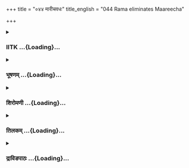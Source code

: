 +++
title = "०४४ मारीचवधः"
title_english = "044 Rama eliminates Maareecha"

+++
<div caption="श्रीराम-हरिसीताराममूर्ति-घनपाठिभ्यां वचनम्" class="audioEmbed" src="https://archive.org/download/Ramayana-recitation-Sriram-harisItArAmamUrti-Ghanapaati-v2/Kanda_3/Kanda_3_ARK-044-Maaricha_Vadhaha.mp3"></div>

<div class="js_include collapsed" newlevelforh1="3" title="IITK" unfilled url="/purANam/rAmAyaNam/audIchya-pAThaH/iitk/3_araNyakANDam/04-sItApaharaNam/044_mArIchavadhaH.md">
<details><summary><h3>IITK ...{Loading}...</h3></summary>

Rama chases the magic deer-- unable to catch, kills it -- gets stunned
at the deer calling out Sita, Lakshmana imitating his voice--death of
the deer--Rama returns to the hermitage.



#### श्लोकः
##### मूलम्
तथा तु तं समादिश्य भ्रातरं रघुनन्दनः।  
बबन्धासिं महातेजा जाम्बूनदमयत्सरुम्॥3.44.1॥

##### शब्दार्थः
महातेजाः brilliant, रघुनन्दनः delight of the Raghu dynasty, भ्रातरम् brother, तम् to him, तथा in that way, समादिश्य  instructed, जाम्बूनदमयत्सरुम्  golden  handle , असिम् the sword, बबन्ध tied.

##### आङ्ग्लानुवादः
The brilliant Rama, delight of the Raghu dynasty, thus instructed his brother and fastened a sword with a golden handle to his waist.



#### श्लोकः
##### मूलम्
तत स्त्र्यवनतं चापमादायाऽत्मविभूषणम्।  
आबध्य च कलापौ द्वौ जगामोदग्रविक्रमः॥3.44.2॥

##### शब्दार्थः
ततः then, उदग्रविक्रमः  of indomitable prowess, त्र्यवनतम् bent in three places, आत्मविभूषणम् an ornament to him, चापम् bow, आदाय  took, द्वौ both, कलापौ two quivers, आबद्ध्य tied at the back, जगाम went.

##### आङ्ग्लानुवादः
A man of indomitable prowess, he took the bow with three curves that was like an ornament to him, tied two quivers at the back and left.



#### श्लोकः
##### मूलम्
तं वञ्चयानो राजेन्द्रमापतन्तं निरीक्ष्यवै।  
बभूवान्तर्हितस्त्रासात्पुनस्सन्दर्शनेऽभवत्॥च3.44.3॥  
बद्धासिर्धनुरादाय प्रदुद्राव यतो मृगः।

##### शब्दार्थः
आपतन्तम् approaching, राजेन्द्रम् to the king, तम् him, निरीक्षय seeing, वञ्चयानः while deceiving, त्रासात् out of fear, अन्तर्हितः disappeared, बभूव became, पुनः again, सन्दर्शने within sight, अभवत् appeared, बद्धासिः held his sword, धनुः bow, आदाय lifting, मृगः deer, यतः wherever, प्रदुद्राव ran.

##### आङ्ग्लानुवादः
On seeing Rama approaching him, the deer disappeared due to fear and again came within sight. With his sword and the bow, Rama chased wherever the deer ran.



#### श्लोकः
##### मूलम्
तं स्म पश्यति रूपेण द्योतमानमिवाग्रतः॥3.44.4॥  
अवेक्ष्यावेक्ष्य धावन्तं धनुष्पाणिर्महावने।  
अतिवृत्तमिषोः पाताल्लोभयानं कदाचन॥3.44.5॥  
शङ्कितन्तु समुद्भ्रान्तमुत्पतन्तमिवाम्बरे।  
दृश्यमानमदृश्यं च वनोद्देशेषु केषुचित्॥3.44.6॥  
छिन्नाभ्रैरिव संवीतं शारदं चन्द्रमण्डलम्।

##### शब्दार्थः
धनुष्पाणिः wielder of the bow (Rama), अवेक्ष्य  saw, महावने in the huge forest, धावन्तम्  running, तम् him, रूपेण form, अग्रतः in front, पश्यति स्म saw, कदाचन sometimes, इषोः  scared of the arrow, पातात् ran, अतिवृत्तम् went out of reach, लोभयानम् enticing, शङ्कितम् frightened, समुद्भ्रान्तम् bewildered, अम्बरे in the sky, उत्पतन्तमिव as if flying  up, छिन्नाभ्रैः by the scattered clouds, संवीतम् surrounded, शारदम् autumnal,चन्द्रमण्डलम् इव like the orb of the Moon, केषुचित् in certain places, वनोद्देशेषु in the forest tract, दृश्यमानम् came within sight, अदृश्यं च again disappeared.

##### आङ्ग्लानुवादः
Rama, wielder of the bow, saw that splendid animal ahead of him. Holding the bow he saw the deer running away, bewldered into the great forest looking at him again and again. The deer was getting out of the range of his arrow, while it enticed him now and then. Suspecting that he might be caught,  the deer was, as though jumping into the sky. Now it came within sight and now out of sight in the huge forest. It looked like the autumnal moon surrounded by clouds. (The clouds muffle the Moon and reveal him now and then).



#### श्लोकः
##### मूलम्
मुहुर्तादेव ददृशे मुहुर्दूरात्प्रकाशते॥3.44.7॥  
दर्शनादर्शनादेवं सोऽपाकर्षत राघवम्।  
सुदूरमाश्रमस्यास्य मारीचो मृगतां गतः॥3.44.8॥

##### शब्दार्थः
मृगताम् in the form of a deer, गतः transformed, सः मारीचः that Maricha, मुहूर्तादेव for a moment, ददृशे was seen, मुहुः again, (मुहूर्तात् another moment), दूरात् at a distance, प्रकाशते appeared, एवं as, दर्शनादर्शनात् appearing and disappearing, राघवम् Rama, उपाकर्षत pulled away.

##### आङ्ग्लानुवादः
Maricha, transformed into a deer, was seen now near, now faroff. He pulled Rama away from the hermitage through his exits and entrances.



#### श्लोकः
##### मूलम्
आसीत् क्रुद्धस्तु काकुत्स्थो विवशस्तेन मोहितः।  
अथावतस्थे संभ्रान्तश्चायामाश्रित्य शाद्वले॥3.44.9॥

##### शब्दार्थः
तेन by that, मोहितः deluded, काकुत्स्थःRama, विवशः tired, क्रुद्धः in rage, आसीत्  was, अथ then, संभ्रान्तः perplexed, छायाम् shade, आश्रित्य seeking, शाद्वले on green grass, अवतस्थे waited.

##### आङ्ग्लानुवादः
Deluded by that deer, Rama got tired, perplexed and angry. Then bewidered, he waited on a grassland under a shade.



#### श्लोकः
##### मूलम्
स तमुन्मादयामास मृगरूपो निशाचरः।  
मृगैः परिवृतो वन्यैरदूरात्प्रत्यदृश्यत॥3.44.10॥

##### शब्दार्थः
मृगरूपः assuming the form of a deer, सः निशाचरः that demon, तम् him, उन्मादयामास excited, वन्यैः with forest, मृगैः animals, परिवृतः surrounded by, अदूरात् not very far from him, अदृश्यत was seen.

##### आङ्ग्लानुवादः
That demon transformed himself into a deer and, surrounded by the animals of the forest at close range, attracted his attention.



#### श्लोकः
##### मूलम्
गृहीतुकामं दृष्ट्वैवं पुनरेवाभ्यधावत।  
तत्क्षणादेव संत्रासात्पुनरन्तर्हितोऽभवत्॥3.44.11॥

##### शब्दार्थः
गृहीतुकामम् intending to catch him, एवम् in that way, दृष्ट्वा after seeing, पुनरेव  once again, अभ्यधावत ran, तत्क्षणादेव in a moment, पुनरेव again, त्रासात् out of fear, अन्तर्हितः disappeared, अभवत् became.

##### आङ्ग्लानुवादः
Seeing Rama's  intention to catch him, the deer ran away once again out of fear and disappeared in a moment.



#### श्लोकः
##### मूलम्
पुनरेव ततो दूराद्वृक्षषण्डाद्विनिस्सृतम्।  
दृष्ट्वा रामो महातेजास्तं हन्तुं कृतनिश्चयः॥3.44.12॥

##### शब्दार्थः
ततः then, महातेजाः resplendent, रामः Rama , पुनरेव again, दूरात् from a distance, वृक्षषण्डात् from a group of trees, विनिस्सृतम् coming out, तम् him, दृष्ट्वा  saw, हन्तुम् to kill, कृतनिश्चयः determined .

##### आङ्ग्लानुवादः
Resplendent Rama saw the deer coming out of a cluster of trees at a distance and determined to kill him.



#### श्लोकः
##### मूलम्
भूयस्तु शरमुद्धृत्य कुपितस्तत्र राघवः।  
सूर्यरश्मिप्रतीकाशं ज्वलन्तमरिमर्दनः॥3.44.13॥  
सन्धाय सुदृढे चापे विकृष्य बलवद्बली।  
तमेव मृगमुद्दिश्य श्वसन्तमिव पन्नगम्॥3.44.14॥  
मुमोच ज्वलितं दीप्तमस्त्रं ब्रह्मविनिर्मितम्।

##### शब्दार्थः
तत्र there, भूयः again, कुपितः enraged, अरिमर्दनः destroyer of foes, बली powerful,राघवः Rama, सूर्यरश्मिप्रतीकाशम् glowing like the rays of the Sun, ज्वलन्तम् blazing, शरम् dart, उद्धृत्य  
lifting, सुदृढे in a sturdy, चापे in bow, सन्धाय  aiming, बलवत् with force, विकृष्य drew, श्वसन्तम् sighing, पन्नगम् इव like the serpent, ज्वलितम् burning, दीप्तम् shining, ब्रह्मनिर्मितम् created by Brahma, अस्त्रम् weapon, तम् him, मृगमेव on the deer, उद्दिश्य aiming, मुमोच released.

##### आङ्ग्लानुवादः
Powerful Rama, destroyer of foes, lifted in a rage his arrow blazing like the light of  the Sun, strung it to his sturdy bow and drew it with all his force. He then aimed at the deer and released the shining  arrow created by Brahma which went hissing like a  serpent.



#### श्लोकः
##### मूलम्
शरीरं मृगरूपस्य विनिर्भिद्य शरोत्तमः॥3.44.15॥  
मारीचस्यैव हृदयं बिभेदाशनिसन्निभः।

##### शब्दार्थः
आशनिसन्निभः  like thunderbolt, शरोत्तमः the great arrow, मृगरूपस्य  assuming deer form, शरीरम् body, विनिर्भिद्य  pierced, मारीचस्य Maricha's, हृदयमेव heart, बिभेद tore.

##### आङ्ग्लानुवादः
The great arrow which was like a thunderbolt first pierced into the body of Maricha who had assumed the form of a deer and then tore his heart.



#### श्लोकः
##### मूलम्
तालमात्रमथोत्प्लुत्य न्यपतत्सशरातुरः॥3.44.16॥  
विनदन्भैरवं नादं धरण्यामल्पजीवितः।

##### शब्दार्थः
अथ and then, सः Maricha, शरातुरः hurt by the dart, अल्पजीवितः very little life left, भैरवं नादम् frightening sound, विनदन् released, तालमात्रम् to the height of a palm tree, उत्प्लुत्य leaped up, धरण्याम् on earth, न्यपतत् dropped.

##### आङ्ग्लानुवादः
And, hurt by the dart, Maricha roared frighteningly, leaped as high as a  palm tree  and dropped down on earth almost dead.



#### श्लोकः
##### मूलम्
म्रियमाणस्तु मारीचो जहौ तां कृत्रिमां तनुम्॥3.44.17॥  
स्मृत्वा तद्वचनं रक्षो दध्यौ केन तु लक्ष्मणम्।  
इह प्रस्थापयेत्सीता शून्ये तां रावणो हरेत्॥3.44.18॥

##### शब्दार्थः
मारीचः Maricha, म्रियमाणः breathing his last, कृत्रिमाम् artificial, ताम् that, तनुम् body, जहौ gave up, रक्षः the demon, तद्वचनम् those words, स्मृत्वा remembering, दध्यौ thought, सीता Sita, केन by what means, लक्ष्मणम् Lakshmana, इह here, प्रस्थापयेत् she may send, शून्ये  in seclusion, ताम् her, रावणः Ravana, हरेत् will abduct.

##### आङ्ग्लानुवादः
Maricha gave up his false form of the deer and before breathing his last, remembered the words of Ravana. He thought over the means through which Sita could send Lakshmana to this spot so that  Ravana would abduct her when she is alone.



#### श्लोकः
##### मूलम्
स प्राप्तकालमाज्ञाय चकार च तत स्वनम्।  
सदृशं राघवस्येह हा सीते लक्ष्मणेति च॥3.44.19॥

##### शब्दार्थः
ततः then, सः Maricha, प्राप्तकालम् the right time, आज्ञाय having realised, राघवस्य Rama's, सदृशम् similar, हा सीते Alas, Sita, लक्ष्मण Lakshmana, इति च like that, स्वनम् a sound, चकार  released.

##### आङ्ग्लानुवादः
Then Maricha realised that the appropriate time had come. In a voice similar to Rama's, he shouted loudly 'Alas Sita, Alas Lakshmana '



#### श्लोकः
##### मूलम्
तेन मर्मणि निर्विद्धं शरेणानुपमेन हि।  
मृगरूपं तु तत्त्यक्त्वा राक्षसं रूपमास्थितः॥3.44.20॥  
चक्रे स सुमहाकायं मारीचो जीवितं त्यजन्।

##### शब्दार्थः
सः मारीचः that, Maricha, तेन by that, अनुपमेन  matchless, शरेण by  the dart, मर्मणि in vital part, निर्विद्धम् struck, तत् then, मृगरूपम् form of a deer, त्वक्त्वा giving up, राक्षसं रूपम् form of a demon, आस्थितः assumed, जीवितम् life, त्यजन्  while giving up, सुमहाकायम् that huge body, चक्रे attained.

##### आङ्ग्लानुवादः
Struck in the vital part by Rama's matchless dart, Maricha gave up the form of the deer and assumed his huge body of the demon.



#### श्लोकः
##### मूलम्
तं दृष्ट्वा पतितं भूमौ राक्षसं घोरदर्शनम्॥3.44.21॥  
रामो रुधिरसिक्ताङ्गं चेष्टमानं महीतले।  
जगाम मनसा सीतां लक्ष्मणस्य वचस्स्मरन्॥3.44.22॥

##### शब्दार्थः
रामः Rama, भूमौ on the ground, पतितम् fallen down, घोरदर्शनम्  terrific figure, रुधिरसिक्ताङ्गम् drenched in blood, महीतले on the ground, चेष्टमानम् moving his limbs, तं राक्षसम् that demon, दृष्ट्वा seen, लक्ष्मणस्य Lakshmana's, वचः words, स्मरन् remembered, मनसा by his mind, सीताम् Sita, जगाम went.

##### आङ्ग्लानुवादः
Seeing that terrific demon fallen on the ground, drenched in blood, and strring his limbs, Rama thought of Lakshmana's words and reached Sita mentally (thought of her).



#### श्लोकः
##### मूलम्
मारीचस्य तु मायैषा पूर्वोक्तं लक्ष्मणेन तु।  
तत्तथा ह्यभवच्चाद्य मारीचोऽयं मया हतः॥3.44.23॥

##### शब्दार्थः
एषा this way, मारीचस्य Maricha's, माया magic, लक्ष्मणेन by Lakshmana, पूर्वोक्तम् told earlier, तत् that, तथा in the same way, अभवत् हि it happened, मया by me, हतः killed, अयम् that, मारीचः Maricha.

##### आङ्ग्लानुवादः
This is an illusion created by Maricha. It happened exactly the way Lakshmana had said earlier. Maricha is now killed.



#### श्लोकः
##### मूलम्
हा सीते लक्ष्मणेत्येवमाक्रुश्य च महास्वरम्।  
ममार राक्षसस्सोऽयं श्रुत्वा सीता कथं भवेत्॥3.44.24॥  
लक्ष्मणश्च महाबाहुः कामवस्थां गमिष्यति।  
इति सञ्चिन्त्य धर्मात्मा रामो हृष्टतनूरुहः॥3.44.25॥

##### शब्दार्थः
सः he, Maricha, अयं राक्षसः this demon, हा सीते Alas, Sita, लक्ष्मण (Alas,) Lakshmana,  
इत्येवम् in this manner, महास्वरम् loudly, आक्रुश्य  screamed, ममार died, श्रुत्वा heard, सीता Sita, कथम् how, भवेत् will she be, महाबाहुः long armed, लक्ष्मणश्च Lakshmana too, काम् what, अवस्थाम् situation, गमिष्यति will reach, धर्मात्मा righteous , रामः Rama, इति like this, सञ्चिन्त्य on thinking, हृष्टतनूरूहः his hair stood on end.

##### आङ्ग्लानुवादः
This demon Maricha screamed aloud saying, 'Alas, Sita, Alas, Lakshmana'. He is now dead. How would Sita react to this voice? What would be the condition of Lakshmana? While righteous Rama reflected on this, his hair stood on end.



#### श्लोकः
##### मूलम्
तत्र रामं भयं तीव्रमाविवेश विषादजम्।  
राक्षसं मृगरूपं तं हत्वा श्रुत्वा च तत्स्वरम्॥3.44.26॥

##### शब्दार्थः
मृगरूपम् in the form of a deer, राक्षसम् demon, हत्वा having killed, तत्स्वरम् that sound, श्रुत्वा च having heard, तत्र there, रामम् Rama, विषादजम् born of sadness, तीव्रम् intense, भयम् fear, आविवेश came over.

##### आङ्ग्लानुवादः
After killing the demon in the figure of a deer and hearing his voice, Rama was overtaken by intense fear born of despair.



#### श्लोकः
##### मूलम्
निहत्य पृषतं चान्यं मांसमादाय राघवः।  
त्वरमाणो जनस्थानं ससाराभिमुखस्तदा॥3.44.27॥

##### शब्दार्थः
तदा then, राघवः Rama, अन्यम् another, पृषतम् deer, निहत्य having killed, मांसम् venison, आदाय  collected, त्वरमाणः quickly, जनस्थानम् Janasthanam, अभिमुखः towards, ससार departed.

##### आङ्ग्लानुवादः
Then Rama killed another deer, collected the venison and hastened to Janasthana.  

#### समाप्तिः
 श्रीमद्रामायणे वाल्मीकीय आदिकाव्ये अरण्यकाण्डे चतुश्चत्वारिंशस्सर्गः।  
Thus ends the fortyfourth sarga of Aranyakanda of the holy Ramayana the first epic composed by sage Valmiki.

</details>
</div>
<div class="js_include collapsed" newlevelforh1="3" title="भूषणम्" unfilled url="/purANam/rAmAyaNam/audIchya-pAThaH/TIkA/bhUShaNa_iitk/3_araNyakANDam/04-sItApaharaNam/044_mArIchavadhaH.md">
<details><summary><h3>भूषणम् ...{Loading}...</h3></summary>



तथा तु तं समादिश्य भ्रातरं रघुनन्दनः ।  

बबन्धासिं महातेजा जाम्बूनदमयत्सरुम्  ॥  ३।४४।१  ॥   

अजानन्निव यो मायामृगं कार्यान्तरैकदृक् । अनुसृत्य जघानाशु तं लीलामानुषं
भजे  ॥  अथ मारीचवधः तथा त्वित्यादिना । त्सरुः खड्गमुष्टिः । "त्सरुः
खङ्गादिमुष्टिः स्यात्" इत्यमरः  ॥  ३।४४।१  ॥   

  

ततस्त्र्यवनतं चापमादायात्मविभूषणम् ।  

आबध्य च कलापौ द्वौ जगामोदग्रविक्रमः  ॥  ३।४४।२  ॥   

त्र्यवनतं त्रिषु स्थलेष्ववतम्, शार्ङ्गमित्यर्थः । आत्मविभूषणम्
आत्मालङ्कारम् । कलापौ द्वौ द्वौ तूणीरौ "कलापो भूषणे बर्हे तूणीरे संहते
ऽपि च" इत्यमरः  ॥  ३।४४।२  ॥   

  

तं व़ञ्चयानो राजेन्द्रमापतन्तं निरीक्ष्य वै ।  

बभूवान्तर्हितस्त्रासात्पुनः सन्दर्शने ऽभवत् ।  

बद्धासिर्धनुरादाय प्रदुद्राव यतो मृगः  ॥  ३।४४।३  ॥   

वञ्चयानः व़ञ्चयमानः । अनित्यो मुमागमः । सन्दर्शने दृष्टिविषये अभवत्
स्थितः । बद्धेति । यतः यस्मिन् प्रदेशे मृगो वर्तते तत्र प्रदुद्राव  ॥ 
३।४४।३  ॥   

  

तं स्म पश्यति रूपेण द्योतमानमिवाग्रतः ।  

अवेक्ष्यावेक्ष्य धावन्तं धनुष्पाणिं महावने  ॥  ३।४४।४  ॥   

अतिवृत्तमिषोः पाताल्लोभयानं कदाचन ।  

शङ्कितं तु समुद्भ्रान्तमुत्पतन्तमिवाम्बरे  ॥  ३।४४।५  ॥   

दृश्यमानमदृश्यं च वनोद्देशेषु केषुचित् ।  

छिन्नाभ्रौरिव संवीतं शारदं चन्द्रमण्डलम्  ॥  ३।४४।६  ॥   

तमित्यादिश्लोकत्रयमेकं वाक्यम् । रूपेण कान्त्या । अग्रे द्योतमानमिव
स्थितम् इषोः पातात् अतिवृत्तम् अतिक्रान्तं शङ्कितमिवेत्यन्वयः ।
धनुष्पाणिं दृष्ट्वा शङ्कितमिवेत्यनेन धनुष्पाणिदर्शनादन्यमृगाणामिवास्य
शोको न भवतीतीवशब्दः प्रयुज्यते । यद्वा रामाद्भयं शङ्कमानं सन्तम्
उत्पतन्तमिव स्थितं वस्तुतस्तत्राप्यदर्शनादिति भावः । लोभयानं
हस्तप्राप्तमिव दृश्यमानमित्यर्थः । दृश्यमानमिति केषुचिद्दृश्यमानं
केषुचिददृश्यम् अत एव छिन्नाभ्रैः संवीतं व्याप्तं चन्द्रमण्डलमिव स्थितम्
। शारदमिति मेघशकलसम्भावनार्थमुक्तम्  ॥  ३।४४।४६  ॥   

  

मुहर्तादेव ददृशे मुहुर्दूरात्प्रकाशते ।  

दर्शनादर्शनादेवं सो ऽपाकर्षत राघवम्  ॥  ३।४४।७  ॥   

सुदूरमाश्रमस्यास्य मारीचो मृगतां गतः  ॥  ३।४४।८  ॥   

समीपे मुहूर्तात् मुरूर्तं ददृशे दूरात् दूरं मुहुः प्रकाशते अतः एवम्
उक्तरीत्या दर्शनादर्शनात् दर्शनादर्शनाभ्यां सुदूरमपाकर्षत आकृष्टवान्  ॥ 
३।४४।७,८  ॥   

  

आसीत्क्रुद्धस्तु काकुत्स्थो विवशस्तेन मोहितः ।  

अथावतस्थे सम्भ्रान्तश्छायामाश्रित्य शाद्वले  ॥  ३।४४।९  ॥   

विवशः कुतूहलपरवशः । मोहितः वञ्चितः  ॥  ३।४४।९  ॥   

  

स तमुन्मादयामास मृगरूपो निशाचरः ।  

मृगैः परिवृतो वन्यैरदूरात् प्रत्यदृश्यत  ॥  ३।४४।१०  ॥   

ग्रहीतुकामं दृष्ट्वैनं पुनरेवाभ्यधावत ।  

तत्क्षणादेव सन्त्रासात्पुनरन्तर्हितो ऽभावत्  ॥  ३।४४।११  ॥   

उन्मादयामासेति । उन्मादश्चित्तविभ्रमः, बहुदूराकर्षणेन चित्तमोहं
चकारेत्यर्थः  ॥  ३।४४।१०,११  ॥   

  

पुनरेव ततो दूराद्वृक्षषण्डाद्विनिःसृतम् ।  

दृष्ट्वा रामो महातेजास्तं हन्तुं कृतनिश्चयः ।  

भूयस्तु शऱमुद्धृत्य कुपितस्तत्र राघवः  ॥  ३।४४।१२  ॥   

भूयः अत्यर्थं कुपुतो ऽभूत्  ॥  ३।४४।१२  ॥   

  

सूर्यरश्मिप्रतीकाशं ज्वलन्तमरिमर्दनः ।  

सन्धाय सुदृढे चापे विकृष्य बलवद्बली  ॥  ३।४४।१३  ॥   

तमेव मृगमुद्दिश्य श्वसन्तमिव पन्नगम् ।  

मुमोच ज्वलितं दीप्तमस्त्रं बह्मविनिर्मितम्  ॥  ३।४४।१४  ॥   

सूर्येत्यादिश्लोकद्वयमेकं वाक्यम्  ॥  ३।४४।१३,१४  ॥   

  

शरीरं मृगरूपस्य विनिर्भिद्य शरोत्तमः ।  

मारीचस्यैव हृदयं बिभेदाशनिसन्निभः  ॥  ३।४४।१५  ॥   

प्रथमं मृगरूपस्य शरीरं विनिर्भिद्य ततः मारीचस्य हृदयं
तदन्तर्वर्तिस्वशरीरं बिभेद  ॥  ३।४४।१५  ॥   

  

तालमात्रमथोत्प्लुत्य न्यपतत्स शरातुरः ।  

विनदन् भैरवं नादं धरण्यामल्पजीवितः  ॥  ३।४४।१६  ॥   

तालमात्रं तालप्रमाणम् । "प्रमाणे द्वयसच्" इत्यादिना प्रमाणे मात्रच्  ॥ 
३।४४।१६  ॥   

  

म्रियमाणस्तु मारीचो जहौ तां कृत्रिमां तनुम् ।  

स्मृत्वा तद्वचनं रक्षो दध्यौ केन तु लक्ष्मणम् ।  

इह प्रस्थापयेत्सीता शून्ये तां रावणो हरेत्  ॥  ३।४४।१७  ॥   

सीता केनोपायेन लक्ष्मणमिह प्रस्थापयेत् केनोपायेन रावणस्तां हरेदिति दध्यौ
चिन्तयामास  ॥  ३।४४।१७  ॥   

  

स प्राप्तकालमाज्ञाय चकार च ततः स्वरम् ।  

सदृशं राघवस्यैव हा सीते लक्ष्मणेति च  ॥  ३।४४।१८  ॥   

तेन मर्मणि निर्विद्धः शरेणानुपमेन च ।  

मृगरूपं तु तत्त्यक्त्वा राक्षसं रूपमात्मनः  ॥  ३।४४।१९  ॥   

चक्रे स सुमहाकायो मारीचो जीवितं त्यजन्  ॥  ३।४४।२०  ॥   

ततो विचित्रकेयूरः सर्वाभरणभूषितः ।  

हेममाली महादंष्ट्रो राक्षसो ऽभूच्छराहतः  ॥  ३।४४।२१  ॥   

तं दृष्ट्वा पतितं भूमौ राक्षसं घोरदर्शनम् ।  

रामो रुधिरसिक्ताङ्गं वेष्टमानं महीतले ।  

जगाम मनसा सीतां लक्ष्मणस्य वचः स्मरन्  ॥  ३।४४।२२  ॥   

स इति । प्राप्तकालं कालप्राप्तं कालोचितमर्थम् । आज्ञाय निश्चित्य  ॥ 
३।४४।१८२२  ॥   

  

मारीचस्यैव मायैषा पूर्वोक्तं लक्ष्णेन तु ।  

तत्तथा ह्यभवच्चाद्य मारीचो ऽयं मया हतः  ॥  ३।४४।२३  ॥   

मारीचस्यैवेति । मायैषेत्यत्र इतिकरणं बोध्यम्  ॥  ३।४४।२३  ॥   

  

हा सीते लक्ष्मणेत्येवमाक्रुश्य च महास्वनम् ।  

ममार राक्षसः सो ऽयं श्रुत्वा सीता कथं भवेत्  ॥  ३।४४।२४  ॥   

लक्ष्मणश्च महाबाहुः कामवस्थां गमिष्यति ।  

इति सञ्चिन्त्य धर्मात्मा रामो हृष्टतनूरुहः  ॥  ३।४४।२५  ॥   

हा सीत इत्यादि । हृष्टतनूरुहः भयात्पुलकितः, अभूदिति शेषः  ॥  ३।४४।२४,२५
 ॥   

  

तत्र रामं भयं तीव्रमाविवेश विषादजम्  ॥  ३।४४।२६  ॥   

तत्रेति । विषादजं विषादोत्थम्, विषादो भविष्यतीत्युत्पन्नम्  ॥  ३।४४।२६
 ॥   

  

राक्षसं मृगरूपं तं हत्वा श्रुत्वा च तत्स्वरम् ।  

निहत्य पृषतं चान्यं मांसमादाय राघवः ।  

त्वरमाणो जनस्थानं ससाराभिमुखस्तदा  ॥  ३।४४।२७  ॥   

इत्यार्षे श्रीरामायणे वाल्मीकीये आदिकाव्ये श्रीमदारण्यकाण्डे
चतुश्चत्वारिंशः सर्गः  ॥  ४४  ॥   

राक्षसमित्यादि । हत्वा मरणानुकूलव्यापारं कृत्वा ततस्तदुक्तं स्वरं
श्रुत्वा त्वरमाणो रामः जनस्थानं जनस्थानस्थस्वाश्रममुद्दिश्याभिमुखः सन्
ससार ययौ । अत्र सार्धसप्तविंशतिश्लोकाः  ॥  ३।४४।२७  ॥   

इति श्रीगोविन्दराजविरचिते श्रीरामायणभूषणे रत्नमेखलाख्याने
आरण्यकाण्डव्याख्याने चतुश्चत्वारिंशः सर्गः  ॥  ४४  ॥   



</details>
</div>
<div class="js_include collapsed" newlevelforh1="3" title="शिरोमणी" unfilled url="/purANam/rAmAyaNam/audIchya-pAThaH/TIkA/shiromaNI_iitk/3_araNyakANDam/04-sItApaharaNam/044_mArIchavadhaH.md">
<details><summary><h3>शिरोमणी ...{Loading}...</h3></summary>



लक्ष्मणाज्ञापनानन्तरकालिकं रामवृत्तान्तमाह--तथेत्यादिभिः । तथा
उक्तप्रकारेण भ्रतारं लक्ष्मणं समादिश्य आज्ञाप्य रघुनन्दनो रामः
जाम्बूनदमयः त्सरुः मुष्टिर्यस्मिंस्तमसिं खड्गं दधार  ॥  ३।४४।१  ॥   

  

तत इति । ततः खड्गधारणानन्तरं त्रिविनतं त्रिषु स्थलेषु विनतम् अवनतं किंच
त्रयो ब्रह्मविष्णुमहेश्वराः विनताः नम्रीभूताः कृतप्रणामा इत्यर्थः यस्मै
तम् आत्मविभूषणं चापमादाय द्वौ कलापौ तूणीरे आबध्य उदग्रविक्रमः
महापराक्रमवान् रामो जगाम ऽकलापो भूषणे बर्हे तूणीरे संहते ऽपि चऽ इत्यमरः
 ॥  ३।४४।२  ॥   

  

तमिति । आपतन्तं राजेन्द्र राजराजं तं रामं वन्यराजः वन्येषु मृगेषु राजते
शोभते स मारीचः निरीक्ष्य त्रासात् रामभयात् अन्तर्हितो बभूव पुनः त्रासात्
रावणभयात् संदर्शने अभवत्  ॥  ३४।३  ॥   

  

बद्धेति । बद्धासिर्गृहीतखड्गो रामः धनुरादाय यतः यत्र मृगस्तं देशं
प्रदुद्राव अत एव रूपेण स्वस्वरूपकान्त्या अग्रतो द्योतयन्तमिव तं मृगं
पश्यति स्म  ॥  ३।४४।४  ॥   

  

अवेक्ष्येति । इषो बाणस्य पातात् पातशङ्कातः अतिवृत्तं भीतमित्यर्थः, अत एव
धावन्तं कदाचन रावणवचनस्मरणकाले लोभयानं हस्तग्रहणयोग्यतया दृश्यमानं मृगम्
अवेक्ष्यावेक्ष्यास्तीति शेषः  ॥  ३।४४।५  ॥   

  

शङ्कितमिति । शङ्कितं रामबाणपातसम्भावनया प्राप्तशङ्कम् अत एव
समुद्भ्रान्तं भीतम् अत एव अम्बरमाकाशमुत्पतन्तमुलङ्घयन्तमिव केषुचित्
वनोद्देशेषु दृश्यमानं केषुचिददृश्यं च अत एव छिन्नाभ्रैः अभ्रखण्डैः
संवीतमाच्छन्नं चन्द्रमण्डलमिव मुहूर्तादेव निकटे मुहुर्ददृशे
मुहूर्ताद्दूरात्प्रकाशते  ॥  ३।४४।६७  ॥   

  

दर्शनेति । मृगतां मृगत्वं गतः प्राप्तः स मारीचः दर्शनादर्शनेनैव अस्य
रामसंबन्धिनः आश्रमस्य सदूरं दूरत्वविशिष्टं यथा भवति तथा राघवं
राममपाकर्षत  ॥  ३।४४।८  ॥   

  

आसीदिति । अविवशः क्रोधादिवशभिन्नः तेन मोहितः शब्दोच्चारणमात्रेणैव
हितकारी काकुत्स्थो रामः तेन क्रुद्धः क्रुद्धत्वेन प्रतीयमान आसीत् । अथ
अतः सुश्रान्तः दूरदेशमागमनेन सुश्रान्तत्वेन प्रतीयमानो रामः शाद्वले
घासविशिष्टदेशे छायाम् आश्रित्य अवतस्थे  ॥  ३।४४।९  ॥   

  

स इति । अन्यैः मृगैः परिवृतः मृगरूपः स निशाचरः अदूरात् प्रत्यदृश्यत अत
एव तं राममुन्मादयामास भ्रान्त्यनुकूलव्यापारं चकार  ॥  ३।४४।१०  ॥   

  

ग्रहीतुमिति । ग्रहीतुकामं तं रामं दृष्ट्वा अभ्यधावत संत्रासात्
ग्रहणभयात् क्षणादेव पुनरन्तर्हितो ऽभवत्  ॥  ३।४४।११  ॥   

  

पुनरिति । ततः तस्मात् स्थानात् दूरात् दूरे विद्यमानात्
वृक्षखण्डात्पुनर्विनिःसृतं मृगं दृष्ट्वा हन्तुं कृतनिश्चयो राघवो रामः
सूर्यरश्मिप्रतीकाशं ज्वलन्तं पन्नगमिव ज्वलन्तं ब्रह्मविनिर्मितं ब्रह्मणा
सृष्टमस्त्रं शरमुद्धृत्य दृढे चापे संधाय विकृष्य च ज्वलितं तमेव
मृगमुद्दिश्य मुमोच, अत एव शरोत्तमः दीप्तं मृगरूपस्य मारीचस्य शरीरं
विनिर्भिद्य हृदयं बिभेद । सार्धश्लोकचतुष्टयमेकान्वयि  ॥  ३।४४।१२१५  ॥   

  

तालेति । अथ बाणकर्तृकभेदानन्तरं तालमात्रमुत्प्लुत्य न्यपतत्  ॥  ३।४४।१६
 ॥   

  

व्यनददिति । अल्पजीवितः अत एव म्रियमाणो मारीचः भैरवं नादं धरण्यां व्यनदत्
कृत्रिमां तनुं जहौ च  ॥  ३।४४।१७  ॥   

  

स्मृत्वेति । रक्षो मारीचः तत् रावणोक्तं वचनं स्मृत्वा केन
कीदृशानुकृतशब्देन सीता लक्ष्मणमिह प्रस्थापयेत् तां सीतां शून्ये रावणो
हरेत् इति दध्यौ चिन्तनपूर्वकनिश्चयं चकार  ॥  ३।४४।१८  ॥   

  

स इति । स मारीचः प्राप्तकालमाज्ञाय ज्ञात्वा हा सीते हा लक्ष्मणेति च
राघवस्य सदृशमेव स्वनं चकार  ॥  ३।४४।१९  ॥   

  

तेनेति । अनुपमेन शरेण तेन रामेण मर्मणि निर्विद्धमत एव मृगरूपं त्यक्त्वा
राक्षसं रूपमास्थिते मारीचः जीवितं त्यजन् सन् सुमहाकायं चक्रे ।
सार्धश्लोक एकान्वयी  ॥  ३।४४।२०  ॥   

  

तमिति । भूमौ पतितं रुधिरसिक्ताङ्गं महीतले चेष्टमानं तं राक्षसं दृष्ट्वा
लक्ष्मणस्य वचः स्मरन् सन् रामो मनसा सीतां जगाम । सार्धश्लोक एकान्वयी  ॥ 
३।४४।२१२२  ॥   

  

लक्ष्मणवच एवाह--मारीचस्येति । एषा मारीचस्य माया या लक्ष्मणेन पूर्वोक्ता
तत्तथैव अभवत् अत एव मया मारीचो हतः तदिति सामान्ये नपुंसकम्  ॥  ३।४४।२३
 ॥   

  

हेति । हा सीते इत्यादिमहास्वनमाक्रुश्य सो ऽयं राक्षसो ममार । श्रुत्वा
मारीचोक्तमिति शेषः, सीता महाबाहुर्लक्ष्मणश्च कथं भवेत् तिष्ठेत्
कामवस्थां च गमिष्यति इति संचिन्त्य धर्मात्मा रामः हृष्टतनूरुहः
स्नेहात्पुलकितगात्रो ऽभवदिति शेषः । श्लोकद्वयमेकान्वयि  ॥  ३।४४।२४२५  ॥   

  

तत्रेति । मृगरूपं राक्षसं हत्वा तत्स्वनं च श्रुत्वा विद्यमानं रामं
विषादजं सीतावियोगजनितं तीव्रं भयमाविवेश  ॥  ३।४४।२६  ॥   

  

निहत्येति । अन्यं लोकविलक्षणं मृगं मारीचं हत्वा मांसं
तापसोपभोग्यफलादिकमादाय त्वरमाणः सन् अभिमुखं जनस्थानं ससार जगाम  ॥ 
३।४४।२७  ॥   

  

इति श्रीमद्वाल्मीकीयरामायणव्याख्याने रामायणशिरोमणावारण्यकाण्डे
चतुश्चत्वारिंशः सर्गः  ॥  ३।४४  ॥   

  



</details>
</div>
<div class="js_include collapsed" newlevelforh1="3" title="तिलकम्" unfilled url="/purANam/rAmAyaNam/audIchya-pAThaH/TIkA/tilaka_iitk/3_araNyakANDam/04-sItApaharaNam/044_mArIchavadhaH.md">
<details><summary><h3>तिलकम् ...{Loading}...</h3></summary>



त्सरुः खड्गमुष्टिः  ॥  ३।४४।१  ॥   

  

मध्ये स्थलत्रये विनतं त्रिविनतम् । आत्मविभूषणम् चापस्य वीरालङ्कारत्वात्
। आत्मविभूषणमित्यनेनागस्त्यदत्तं वैष्णवमिति सूचितम् । कलापौ तूणीरौ  ॥ 
३।४४।२ ॥   

  

वन्यराजो वन्यानां मृगाणां राजा विचित्रमृगत्वात् । पुनः सन्दर्शने
दृष्टिविषये  ॥  ३।४४।३  ॥   

  

रूपेण स्वरूपेणाग्रतो द्योतयन्तं द्योतमानमिव स्थितम्  ॥  ३।४४।४  ॥   

  

अतिवृत्तमतिक्रान्तम् । कदाचन लोभयानं हस्तप्राप्तमिव दृश्यमानम्  ॥ 
३।४४।५ ॥   

  

शङ्कितम् इषुपातादिति शेषः । वनोद्देशेषु क्वचिद्दृश्यमानं
क्वचिददृश्यमानम्  ॥  ३।४४।६  ॥   

  

छिन्नाभ्रसंवीतचन्द्रसादृश्योपपादकमुत्तरार्धम्  ॥  ३।४४।७  ॥   

  

दर्शनादर्शनेनेति द्वन्द्वैकवद्भावः । स मृगतां गतो मारीचः अस्याश्रमस्य
दूरं गत इत्यर्थः  ॥  ३।४४।८  ॥   

  

तेन दर्शनादर्शनेन विलोभ्य मोहयता मारीचेन मोहितो वञ्चितो
विवशस्त्वग्लोभपरवश इव सुतरां छायामाश्रित्यावतस्थे  ॥  ३।४४।९  ॥   

  

उन्मादयमास बहुदूरधावनेन चित्तविभ्रमं चकार  ॥  ३।४४।१०१२  ॥   

  

भूयः कुपित इत्यन्वयः  ॥  ३।४४।१३,१४  ॥   

  

ब्रह्मविनिर्मितमस्त्रं ब्रह्मास्त्रं ब्रह्मदत्तबाणं च । मृगरूपसदृशरूपस्य
मायाकृतरूपे यक्षवत्प्रविश्य स्थितस्य  ॥  ३।४४।१५  ॥   

  

मारीचस्यैव हृदयम्, न तु तत्कृतमायामृगाकारमात्रस्य । तालमात्रमुत्प्लुत्य
। शरवेगकृतवेधादिति शेषः  ॥  ३।४४।१६,१७  ॥   

  

तद्वचनं रावणवचनम् । दध्यौ ध्यानं कृतवान् । केन मत्कृतेनोपायेन सीता
लक्ष्मणं प्रस्थापयेत्तां च शून्ये रावणो हरेदिति दध्यौ  ॥  ३।४४।१८  ॥   

  

प्राप्तकालमाज्ञाय रावणोक्तमुपायमेव युक्तं मत्वा  ॥  ३।४४।१९  ॥   

  

मर्मणि प्राणस्थाने । रक्षस इदं राक्षसरूपमास्थितः । पूर्वोक्तं शब्दं चक्र
इत्यन्वयः  ॥  ३।४४।२०  ॥   

  

सुमह्यकायो महाशरीरम्  ॥  ३।४४।२१,२२  ॥   

  

लक्ष्मणवच एवाह मारीचस्य त्विति  ॥  ३।४४।२३  ॥   

  

सीता कथं भवेत् । किमधैर्यं नाटयित्वा लक्ष्मणं प्रेषयेदुत धीरा
भवेदित्यर्थः  ॥  ३।४४।२४  ॥   

  

कामवस्थाम् अधैर्यादिति शेषः । हृष्टतनूरुहस्त्रासादिव रोमाञ्चिततनुः ।
वस्तुत एतन्मूलेन सर्वकार्यनिष्पत्तिरिति हर्षाद्रोमाञ्चिततनुः  ॥  ३।४४।२५
 ॥   

  

तत्र नटवद्भगवान्मनुष्यरूपत्वाद्भवशोकादिमत्त्वं नाटयतीति कविरपि
सर्वलोकवेद्यं तथैवाह तत्र रामं भयमिति । तात्त्विकमर्थं तु हृष्टतनूरुह
इति हृष्टपदेन प्रागेव ध्वनितवान्  ॥  ३।४४।२६  ॥   

  

पृषतं मृगम् । जनस्थानमभिमुखं जनस्थानवर्तिनिजाश्रमाभिमुखम्  ॥  ३।४४।२७ ॥   

  

इति श्रीरामाभिरामे श्रीरामीये रामायणतिलके वाल्मीकीय आदिकाव्ये
ऽरण्यकाण्डे चतुश्चत्वारिंशः सर्गः  ॥  ३।४४  ॥   

  



</details>
</div>
<div class="js_include collapsed" newlevelforh1="3" title="द्राविडपाठः" unfilled url="/purANam/rAmAyaNam/drAviDapAThaH/3_araNyakANDam/04-sItApaharaNam/044_mArIchavadhaH.md">
<details><summary><h3>द्राविडपाठः ...{Loading}...</h3></summary>


तथा तु तं समादिश्य भ्रातरं रघुनन्दनः।  
बबन्धासिं महातेजा जाम्बूनदमयत्सरुम् ॥ 3.44.1 ॥   
ततस्त्र्यवनतं चापमादायात्मविभूषणम्।  
आबध्य च कलापौ द्वौ जगामोदग्रविक्रमः ॥ 3.44.2 ॥   
बभूवान्तर्हितस्त्रासात्पुनः सन्दर्शनेऽभवत्।  
बद्धासिर्धनुरादाय प्रदुद्राव यतो मृगः ॥ 3.44.3 ॥   
तं स्म पश्यति रूपेण द्योतमानमिवाग्रतः।  
अवेक्ष्यावेक्ष्य धावन्तं धनुष्पाणिं महावने ॥ 3.44.4 ॥   
अतिवृत्तमिषोः पाताल्लोभयानं कदाचन।  
शङ्कितं तु समुद्भ्रान्तमुत्पतन्तमिवाम्बरे ॥ 3.44.5 ॥   
दृश्यमानमदृश्यं च वनोद्देशेषु केषुचित्।  
छिन्नाभ्रौरिव संवीतं शारदं चन्द्रमण्डलम् ॥ 3.44.6 ॥   
मुहर्तादेव ददृशे मुहुर्दूरात्प्रकाशते।  
दर्शनादर्शनादेवं सोऽपाकर्षत राघवम् ॥ 3.44.7 ॥   
सुदूरमाश्रमस्यास्य मारीचो मृगतां गतः ॥ 3.44.8 ॥   
आसीत्क्रुद्धस्तु काकुत्स्थो विवशस्तेन मोहितः।  
अथावतस्थे सम्भ्रान्तश्छायामाश्रित्य शाद्वले ॥ 3.44.9 ॥   
स तमुन्मादयामास मृगरूपो निशाचरः।  
मृगैः परिवृतो वन्यैरदूरात् प्रत्यदृश्यत ॥ 3.44.10 ॥   
ग्रहीतुकामं दृष्ट्वैनं पुनरेवाभ्यधावत।  
तत्क्षणादेव सन्त्रासात्पुनरन्तर्हितोऽभावत् ॥ 3.44.11 ॥   
दृष्ट्वा रामो महातेजास्तं हन्तुं कृतनिश्चयः।  
भूयस्तु शऱमुद्धृत्य कुपितस्तत्र राघवः ॥ 3.44.12 ॥   
सूर्यरश्मिप्रतीकाशं ज्वलन्तमरिमर्दनः।  
सन्धाय सुदृढे चापे विकृष्य बलवद्बली ॥ 3.44.13 ॥   
तमेव मृगमुद्दिश्य श्वसन्तमिव पन्नगम्।  
मुमोच ज्वलितं दीप्तमस्त्रं बह्मविनिर्मितम् ॥ 3.44.14 ॥   
शरीरं मृगरूपस्य विनिर्भिद्य शरोत्तमः।  
मारीचस्यैव हृदयं बिभेदाशनिसन्निभः ॥ 3.44.15 ॥   
तालमात्रमथोत्प्लुत्य न्यपतत्स शरातुरः।  
विनदन् भैरवं नादं धरण्यामल्पजीवितः ॥ 3.44.16 ॥   
स्मृत्वा तद्वचनं रक्षो दध्यौ केन तु लक्ष्मणम्।  
इह प्रस्थापयेत्सीता शून्ये तां रावणो हरेत् ॥ 3.44.17 ॥   
स प्राप्तकालमाज्ञाय चकार च ततः स्वरम्।  
सदृशं राघवस्यैव हा सीते लक्ष्मणेति च ॥ 3.44.18 ॥   
तेन मर्मणि निर्विद्धः शरेणानुपमेन च।  
मृगरूपं तु तत्त्यक्त्वा राक्षसं रूपमात्मनः ॥ 3.44.19 ॥   
चक्रे स सुमहाकायो मारीचो जीवितं त्यजन् ॥ 3.44.20 ॥   
ततो विचित्रकेयूरः सर्वाभरणभूषितः।  
हेममाली महादंष्ट्रो राक्षसोऽभूच्छराहतः ॥ 3.44.21 ॥   
रामो रुधिरसिक्ताङ्गं वेष्टमानं महीतले।  
जगाम मनसा सीतां लक्ष्मणस्य वचः स्मरन् ॥ 3.44.22 ॥   
मारीचस्यैव मायैषा पूर्वोक्तं लक्ष्णेन तु।  
तत्तथा ह्यभवच्चाद्य मारीचोऽयं मया हतः ॥ 3.44.23 ॥   
हा सीते लक्ष्मणेत्येवमाक्रुश्य च महास्वनम्।  
ममार राक्षसः सोऽयं श्रुत्वा सीता कथं भवेत् ॥ 3.44.24 ॥   
लक्ष्मणश्च महाबाहुः कामवस्थां गमिष्यति।  
इति सञ्चिन्त्य धर्मात्मा रामो हृष्टतनूरुहः ॥ 3.44.25 ॥   
तत्र रामं भयं तीव्रमाविवेश विषादजम् ॥ 3.44.26 ॥   
निहत्य पृषतं चान्यं मांसमादाय राघवः।  
त्वरमाणो जनस्थानं ससाराभिमुखस्तदा ॥ 3.44.27 ॥   

</details>
</div>
